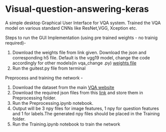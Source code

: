 # Visual-question-answering-keras
A simple desktop Graphical User Interface for VQA system. Trained the VQA model on various standard CNNs like ResNet,VGG, Xception etc.

Steps to run the GUI Implementation (using pre trained weights - no trainig required)- 
1) Download the weights file from link given. Download the json and corresponding h5 file. Default is the vgg19 model, change the code accordingly for other models(in vqa_change .py)
[weights file](https://drive.google.com/open?id=10Y-Lhv8zObkVosJsVHU2xKLZvnQPL_n2)
2) Run the guitest.py file from terminal

Preprocess and training the network - 
1) Download the dataset from the main [VQA website](https://visualqa.org/download.html)
2) Download the required json files from this [link](https://drive.google.com/open?id=1-mLFx7JaSGE50tZG8Plg4DFUu3qzDAlC) and store them in Preprocessing folder.
3) Run the Preprocessing.ipynb notebook.
4) Output will be 3 npy files for image features, 1 npy for question features and 1 for labels.The generated npy files should be placed in the Training folder.
5) Run the Training.ipynb notebook to train the network
